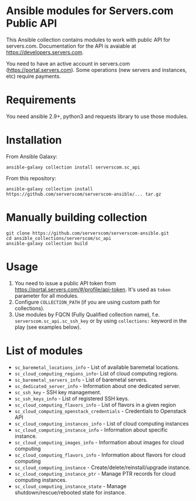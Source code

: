 Ansible modules for Servers.com Public API
==========================================

This Ansible collection contains modules to work with public API for servers.com. Documentation for the API is avaiable at https://developers.servers.com.

You need to have an active account in servers.com (https://portal.servers.com). Some operations (new servers and instances, etc) require payments.

Requirements
============
You need ansible 2.9+, python3 and requests library to use those modules.

Installation
============

From Ansible Galaxy:
```
ansible-galaxy collection install serverscom.sc_api
```

From this repository:
```
ansible-galaxy collection install https://github.com/serverscom/serverscom-ansible/... tar.gz
```

Manually building collection
============================

```
git clone https://github.com/serverscom/serverscom-ansible.git
cd ansible_collections/serverscom/sc_api
ansible-galaxy collection build
```


Usage
=====

1. You need to issue a public API token from https://portal.servers.com/#/profile/api-token. It's used as `token` parameter for all modules.
2. Configure `COLLECTION_PATH` (if you are using custom path for collections).
3. Use modules by FQCN (Fully Qualified collection name), f.e. `serverscom.sc_api.sc_ssh_key`
   or by using `collections:` keyword in the play (see examples below).

List of modules
===============

* `sc_baremetal_locations_info` - List of available baremetal locations.
* `sc_cloud_computing_regions_info`- List of cloud computing regions.
* `sc_baremetal_servers_info` - List of baremetal servers.
* `sc_dedicated_server_info` - Information about one dedicated server.
* `sc_ssh_key` - SSH key management.
* `sc_ssh_keys_info` - List of registered SSH keys.
* `sc_cloud_computing_flavors_info` - List of flavors in a given region
* `sc_cloud_computing_openstack_credentials` - Credentials to Openstack API
* `sc_cloud_computing_instances_info` - List of cloud computing instances
* `sc_cloud_computing_instance_info` - Information about specific instance.
* `sc_cloud_computing_images_info` - Information about images for cloud computing
* `sc_cloud_computing_flavors_info` - Information about flavors for cloud computing
* `sc_cloud_computing_instance` - Create/delete/reinstall/upgrade instance.
* `sc_cloud_computing_instance_ptr` - Manage PTR records for cloud computing instances.
* `sc_cloud_computing_instance_state` - Manage shutdown/rescue/rebooted state for instance.
